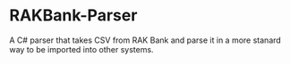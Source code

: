 # RAKBank-Parser
A C# parser that takes CSV from RAK Bank and parse it in a more stanard way to be imported into other systems.
